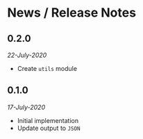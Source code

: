 # News / Release Notes

## 0.2.0

*22-July-2020*

* Create `utils` module

## 0.1.0

*17-July-2020*

* Initial implementation
* Update output to `JSON`
